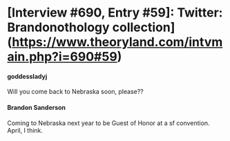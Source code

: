 # [Interview #690, Entry #59]: Twitter: Brandonothology collection](https://www.theoryland.com/intvmain.php?i=690#59)

#### goddessladyj

Will you come back to Nebraska soon, please??

#### Brandon Sanderson

Coming to Nebraska next year to be Guest of Honor at a sf convention. April, I think.

